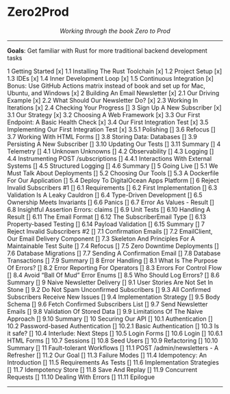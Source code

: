 # Zero2Prod

<p align="center">
    <em>Working through the book Zero to Prod</em>
</p>

---

**Goals**: Get familiar with Rust for more traditional backend development tasks

1 Getting Started
[x] 1.1 Installing The Rust Toolchain 
[x] 1.2 Project Setup 
[x] 1.3 IDEs 
[x] 1.4 Inner Development Loop 
[x] 1.5 Continuous Integration 
[x] Bonus: Use GitHub Actions matrix instead of book and set up for Mac, Ubuntu, and Windows
[x] 2 Building An Email Newsletter
[x] 2.1 Our Driving Example
[x] 2.2 What Should Our Newsletter Do?
[x] 2.3 Working In Iterations
[x] 2.4 Checking Your Progress
[] 3 Sign Up A New Subscriber
[x] 3.1 Our Strategy
[x] 3.2 Choosing A Web Framework
[x] 3.3 Our First Endpoint: A Basic Health Check
[x] 3.4 Our First Integration Test
[x] 3.5 Implementing Our First Integration Test
[x] 3.5.1 Polishing
[] 3.6 Refocus
[] 3.7 Working With HTML Forms
[] 3.8 Storing Data: Databases
[] 3.9 Persisting A New Subscriber
[] 3.10 Updating Our Tests
[] 3.11 Summary
[] 4 Telemetry
[] 4.1 Unknown Unknowns
[] 4.2 Observability
[] 4.3 Logging
[] 4.4 Instrumenting POST /subscriptions
[] 4.4.1 Interactions With External Systems
[] 4.5 Structured Logging
[] 4.6 Summary
[] 5 Going Live
[] 5.1 We Must Talk About Deployments
[] 5.2 Choosing Our Tools
[] 5.3 A Dockerfile For Our Application
[] 5.4 Deploy To DigitalOcean Apps Platform
[] 6 Reject Invalid Subscribers #1
[] 6.1 Requirements
[] 6.2 First Implementation
[] 6.3 Validation Is A Leaky Cauldron
[] 6.4 Type-Driven Development
[] 6.5 Ownership Meets Invariants
[] 6.6 Panics
[] 6.7 Error As Values - Result
[] 6.8 Insightful Assertion Errors: claims
[] 6.9 Unit Tests
[] 6.10 Handling A Result
[] 6.11 The Email Format
[] 6.12 The SubscriberEmail Type
[] 6.13 Property-based Testing
[] 6.14 Payload Validation
[] 6.15 Summary
[] 7 Reject Invalid Subscribers #2
[] 7.1 Confirmation Emails
[] 7.2 EmailClient, Our Email Delivery Component
[] 7.3 Skeleton And Principles For A Maintainable Test Suite
[] 7.4 Refocus
[] 7.5 Zero Downtime Deployments
[] 7.6 Database Migrations
[] 7.7 Sending A Confirmation Email
[] 7.8 Database Transactions
[] 7.9 Summary
[] 8 Error Handling
[] 8.1 What Is The Purpose Of Errors?
[] 8.2 Error Reporting For Operators
[] 8.3 Errors For Control Flow
[] 8.4 Avoid “Ball Of Mud” Error Enums
[] 8.5 Who Should Log Errors?
[] 8.6 Summary
[] 9 Naive Newsletter Delivery
[] 9.1 User Stories Are Not Set In Stone
[] 9.2 Do Not Spam Unconfirmed Subscribers
[] 9.3 All Confirmed Subscribers Receive New Issues
[] 9.4 Implementation Strategy
[] 9.5 Body Schema
[] 9.6 Fetch Confirmed Subscribers List
[] 9.7 Send Newsletter Emails
[] 9.8 Validation Of Stored Data
[] 9.9 Limitations Of The Naive Approach
[] 9.10 Summary
[] 10 Securing Our API
[] 10.1 Authentication
[] 10.2 Password-based Authentication
[] 10.2.1 Basic Authentication
[] 10.3 Is it safe?
[] 10.4 Interlude: Next Steps
[] 10.5 Login Forms
[] 10.6 Login
[] 10.6.1 HTML Forms
[] 10.7 Sessions
[] 10.8 Seed Users
[] 10.9 Refactoring
[] 10.10 Summary
[] 11 Fault-tolerant Workflows
[] 11.1 POST /admin/newsletters - A Refresher
[] 11.2 Our Goal
[] 11.3 Failure Modes
[] 11.4 Idempotency: An Introduction
[] 11.5 Requirements As Tests
[] 11.6 Implementation Strategies
[] 11.7 Idempotency Store
[] 11.8 Save And Replay
[] 11.9 Concurrent Requests
[] 11.10 Dealing With Errors
[] 11.11 Epilogue

---
